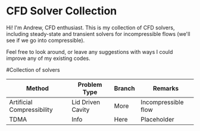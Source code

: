# CFD Solver Collection
Hi! I'm Andrew, CFD enthusiast. This is my collection of CFD solvers, including steady-state and transient solvers for incompressible flows (we'll see if we go into compressible).

Feel free to look around, or leave any suggestions with ways I could improve any of my existing codes.

#Collection of solvers

| Method | Problem Type | Branch | Remarks       |
|-------------|--------------|--------|-------------|
| Artificial Compressibility      | Lid Driven Cavity         | More   | Incompressible flow |
| TDMA      | Info         | Here   | Placeholder |

